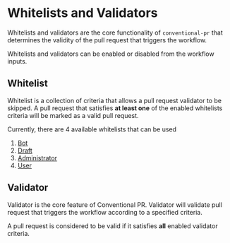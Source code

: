 # Whitelists and Validators

Whitelists and validators are the core functionality of `conventional-pr` that determines the validity of the pull request that triggers the workflow.

Whitelists and validators can be enabled or disabled from the workflow inputs.

## Whitelist

Whitelist is a collection of criteria that allows a pull request validator to be skipped. A pull request that satisfies **at least one** of the enabled whitelists criteria will be marked as a valid pull request. 

Currently, there are 4 available whitelists that can be used

1. [Bot](./whitelist/bot.md)
2. [Draft](./whitelist/draft.md)
3. [Administrator](./whitelist/admin.md)
4. [User](./whitelist/user.md)

## Validator

Validator is the core feature of Conventional PR. Validator will validate pull request that triggers the workflow according to a specified criteria.

A pull request is considered to be valid if it satisfies **all** enabled validator criteria.